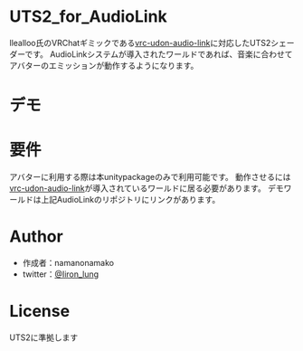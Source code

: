 # UTS2_for_AudioLink
 llealloo氏のVRChatギミックである[vrc-udon-audio-link](https://github.com/llealloo/vrc-udon-audio-link/commits?author=llealloo)に対応したUTS2シェーダーです。
 AudioLinkシステムが導入されたワールドであれば、音楽に合わせてアバターのエミッションが動作するようになります。
 
# デモ
 

# 要件
 アバターに利用する際は本unitypackageのみで利用可能です。
 動作させるには[vrc-udon-audio-link](https://github.com/llealloo/vrc-udon-audio-link/commits?author=llealloo)が導入されているワールドに居る必要があります。
 デモワールドは上記AudioLinkのリポジトリにリンクがあります。
 
# Author
  
* 作成者：namanonamako
* twitter：[@Iiron_lung](https://twitter.com/Iiron_Lung)
 
# License
 UTS2に準拠します
